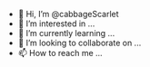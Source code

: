 - 👋 Hi, I’m @cabbageScarlet
- 👀 I’m interested in ...
- 🌱 I’m currently learning ...
- 💞️ I’m looking to collaborate on ...
- 📫 How to reach me ...

<!---
cabbageScarlet/cabbageScarlet is a ✨ special ✨ repository because its `README.md` (this file) appears on your GitHub profile.
You can click the Preview link to take a look at your changes.
--->
